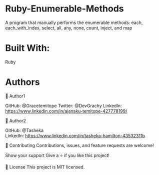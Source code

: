 # Ruby-Enumerable-Methods

A program that manually performs the enumerable methods: each, each_with_index, select, all, any, none, count, inject, and map

# Built With:
Ruby


# Authors

👤 Author1

GitHub: @Gracetemitope 
Twitter: @DevGrachy 
LinkedIn: https://www.linkedin.com/in/ajanaku-temitope-427778199/

👤 Author2

GitHub: @Tasheka  
LinkedIn: https://www.linkedin.com/in/tasheka-hamilton-43532311b
 

 🤝 Contributing Contributions, issues, and feature requests are welcome!

Show your support Give a ⭐️ if you like this project!

 📝 License This project is MIT licensed.